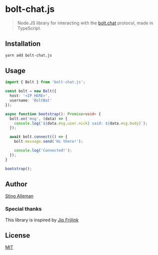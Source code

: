 # bolt-chat.js

> Node.JS library for interacting with the [bolt.chat](https://github.com/bolt-chat/bolt.chat) protocol, made in TypeScript.

## Installation

```bash
yarn add bolt-chat.js
```

## Usage

```typescript
import { Bolt } from 'bolt-chat.js';

const bolt = new Bolt({
  host: '<IP HERE>',
  username: 'BoltBot'
});

async function bootstrap(): Promise<void> {
  bolt.on('msg', (data) => {
    console.log(`${data.msg.user.nick} said: ${data.msg.body}`);
  });

  await bolt.connect(() => {
    bolt.message.send('Hi there!');

    console.log('Connected!');
  });
}

bootstrap();
```

## Author

[Sting Alleman](https://github.com/stingalleman)

### Special thanks

This library is inspired by [Jip Frijlink](https://github.com/jipFr)

## License

[MIT](https://github.com/stingalleman/bolt.js/blob/develop/LICENSE)
